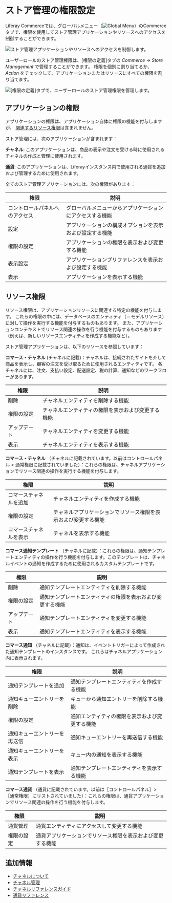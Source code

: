 # ストア管理の権限設定

Liferay Commerceでは、グローバルメニュー（![Global Menu](../../images/icon-applications-menu.png)）のCommerceタブで、権限を使用してストア管理アプリケーションやリソースへのアクセスを制御することができます。

![ストア管理アプリケーションやリソースへのアクセスを制御します。](./store-management-permissions/images/01.png)

ユーザーロールのストア管理権限は、[権限の定義]タブの *Commerce* &rarr; *Store Management* で管理することができます。  権限を個別に割り当てるか、 *Action* をチェックして、アプリケーションまたはリソースにすべての権限を割り当てます。

![[権限の定義]タブで、ユーザーロールのストア管理権限を管理します。](./store-management-permissions/images/02.png)

## アプリケーションの権限

アプリケーションの権限は、アプリケーション自体に権限の機能を付与しますが、 [関連するリソース権限](#resource-permissions)は含まれません。

ストア管理には、次のアプリケーションが含まれます：

**チャネル**: このアプリケーションは、商品の表示や注文を受ける時に使用されるチャネルの作成と管理に使用されます。

**通貨**: このアプリケーションは、Liferayインスタンス内で使用される通貨を追加および管理するために使用されます。

全てのストア管理アプリケーションには、次の権限があります：

| 権限              | 説明                           |
| --------------- | ---------------------------- |
| コントロールパネルへのアクセス | グローバルメニューからアプリケーションにアクセスする機能 |
| 設定              | アプリケーションの構成オプションを表示および設定する機能 |
| 権限の設定           | アプリケーションの権限を表示および変更する機能      |
| 表示設定            | アプリケーションプリファレンスを表示および設定する機能  |
| 表示              | アプリケーションを表示する機能              |

## リソース権限

リソース権限は、アプリケーションリソースに関連する特定の機能を付与します。 これらの権限の中には、データベースのエンティティ（＝モデルリソース）に対して操作を実行する機能を付与するものもあります。 また、アプリケーションコンテキストでリソース関連の操作を行う機能を付与するものもあります（例えば、新しいリソースエンティティを作成する機能など）。

ストア管理アプリケーションは、以下のリソースを参照しています：

**コマース・チャネル** (チャネルに記載)：チャネルは、接続されたサイトを介して商品を表示し、顧客の注文を受け取るために使用されるエンティティです。 各チャネルには、注文、支払い設定、配送設定、税の計算、通知などのワークフローがあります。

| 権限     | 説明                        |
| ------ | ------------------------- |
| 削除     | チャネルエンティティを削除する機能         |
| 権限の設定  | チャネルエンティティの権限を表示および変更する機能 |
| アップデート | チャネルエンティティを変更する機能         |
| 表示     | チャネルエンティティを表示する機能         |

**コマース・チャネル** （チャネルに記載されています。以前はコントロールパネル > 通常権限に記載されていました）：これらの権限は、チャネルアプリケーションでリソース関連の操作を実行する機能を付与します。

| 権限          | 説明                              |
| ----------- | ------------------------------- |
| コマースチャネルを追加 | チャネルエンティティを作成する機能               |
| 権限の設定       | チャネルアプリケーションでリソース権限を表示および変更する機能 |
| コマースチャネルを表示 | チャネルを表示する機能                     |

**コマース通知テンプレート** （チャネルに記載）：これらの権限は、通知テンプレートエンティティの操作を行う機能を付与します。このテンプレートは、チャネルイベントの通知を作成するために使用されるカスタムテンプレートです。

| 権限     | 説明                            |
| ------ | ----------------------------- |
| 削除     | 通知テンプレートエンティティを削除する機能         |
| 権限の設定  | 通知テンプレートエンティティの権限を表示および変更する機能 |
| アップデート | 通知テンプレートエンティティを変更する機能         |
| 表示     | 通知テンプレートエンティティを表示する機能         |

**コマース通知** （チャネルに記載）：通知は、イベントトリガーによって作成された通知テンプレートのインスタンスです。 これらはチャネルアプリケーション内に表示されます。

| 権限             | 説明                      |
| -------------- | ----------------------- |
| 通知テンプレートを追加    | 通知テンプレートエンティティを作成する機能   |
| 通知キューエントリーを削除  | キューから通知エントリーを削除する機能     |
| 権限の設定          | 通知エンティティの権限を表示および変更する機能 |
| 通知キューエントリーを再送信 | 通知キューエントリーを再送信する機能      |
| 通知キューエントリーを表示  | キュー内の通知を表示する機能          |
| 通知テンプレートを表示    | 通知テンプレートエンティティを表示する機能   |

**コマース通貨** （通貨に記載されています。以前は［コントロールパネル］> ［通常権限］にリストされていました）：これらの権限は、通貨アプリケーションでリソース関連の操作を行う機能を付与します。

| 権限    | 説明                            |
| ----- | ----------------------------- |
| 通貨管理  | 通貨エンティティにアクセスして変更する機能         |
| 権限の設定 | 通貨アプリケーションでリソース権限を表示および変更する機能 |

## 追加情報

* [チャネルについて](../../starting-a-store/channels/introduction-to-channels.md)
* [チャネル管理](../../starting-a-store/channels/managing-channels.md)
* [チャネルリファレンスガイド](../../starting-a-store/channels/channels-reference-guide.md)
* [通貨リファレンス](../../store-administration/currencies/currencies-reference.md)
